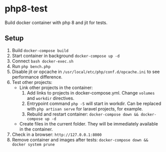 # php8-test
Build docker container with php 8 and jit for tests.

## Setup
1. Build `docker-compose build`
1. Start container in background `docker-compose up -d`
1. Connect `bash docker-exec.sh`
1. Run `php bench.php`
1. Disable jit or opcache in `/usr/local/etc/php/conf.d/opcache.ini` to see performance difference.
1. Test other projects: 
    * Link other projects in the container:
        1. Add links to projects in docker-compose.yml. Change `volumes` and `workdir` directives.
        1. Entrypoint command `php -S` will start in workdir. Can be replaced with `php artisan serve` for laravel projects, for example.
        1. Rebuild and restart container: `docker-compose down && docker-compose up -d` 
    * Create files in the current folder. They will be immediately available in the container.
1. Check in a browser: `http://127.0.0.1:8000`
1. Remove container and images after tests: `docker-compose down && docker system prune`
